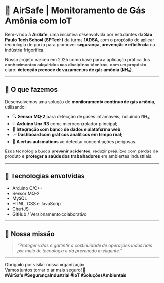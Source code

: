 # 🧊 AirSafe | Monitoramento de Gás Amônia com IoT

Bem-vindo à **AirSafe**, uma iniciativa desenvolvida por estudantes da **São Paulo Tech School (SPTech)** da turma **1ADSA**, com o propósito de aplicar tecnologia de ponta para promover **segurança, prevenção e eficiência** na indústria frigorífica.

Nosso projeto nasceu em 2025 como base para a aplicação prática dos conhecimentos adquiridos nas disciplinas técnicas, com um propósito claro: **detecção precoce de vazamentos de gás amônia (NH₃)**.

---

## 🚀 O que fazemos

Desenvolvemos uma solução de **monitoramento contínuo de gás amônia**, utilizando:

- 🔍 **Sensor MQ-2** para detecção de gases inflamáveis, incluindo NH₃;
- 💡 **Arduino Uno R3** como microcontrolador principal;
- 📡 **Integração com banco de dados e plataforma web**;
- 📈 **Dashboard com gráficos analíticos em tempo real**;
- 🔔 **Alertas automáticos** ao detectar concentrações perigosas.

Essa tecnologia busca **prevenir acidentes**, reduzir prejuízos com perdas de produto e **proteger a saúde dos trabalhadores** em ambientes industriais.

---

## 🧠 Tecnologias envolvidas

- Arduino C/C++
- Sensor MQ-2
- MySQL
- HTML, CSS e JavaScript
- ChartJS
- GitHub / Versionamento colaborativo

---


## 📌 Nossa missão

> *“Proteger vidas e garantir a continuidade de operações industriais por meio da tecnologia e da prevenção inteligente.”*

---

Obrigado por visitar nossa organização.  
Vamos juntos tornar o ar mais seguro! 💙  
**#AirSafe #SegurançaIndustrial #IoT #SoluçõesAmbientais**
